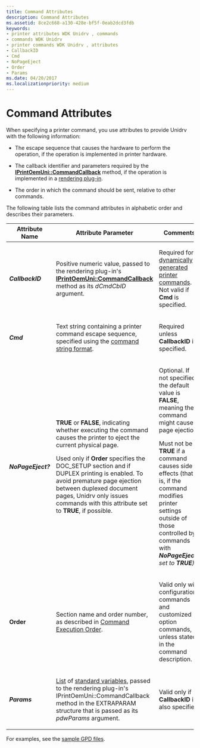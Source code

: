 ```yaml
---
title: Command Attributes
description: Command Attributes
ms.assetid: 8ce2c668-a130-428e-bf5f-0eab2dcd3fdb
keywords:
- printer attributes WDK Unidrv , commands
- commands WDK Unidrv
- printer commands WDK Unidrv , attributes
- CallbackID
- Cmd
- NoPageEject
- Order
- Params
ms.date: 04/20/2017
ms.localizationpriority: medium
---
```


# Command Attributes





When specifying a printer command, you use attributes to provide Unidrv with the following information:

-   The escape sequence that causes the hardware to perform the operation, if the operation is implemented in printer hardware.

-   The callback identifier and parameters required by the [**IPrintOemUni::CommandCallback**](https://msdn.microsoft.com/library/windows/hardware/ff554216) method, if the operation is implemented in a [rendering plug-in](rendering-plug-ins.md).

-   The order in which the command should be sent, relative to other commands.

The following table lists the command attributes in alphabetic order and describes their parameters.

<table>
<colgroup>
<col width="33%" />
<col width="33%" />
<col width="33%" />
</colgroup>
<thead>
<tr class="header">
<th>Attribute Name</th>
<th>Attribute Parameter</th>
<th>Comments</th>
</tr>
</thead>
<tbody>
<tr class="odd">
<td><p><strong><em>CallbackID</strong></p></td>
<td><p>Positive numeric value, passed to the rendering plug-in's <a href="https://msdn.microsoft.com/library/windows/hardware/ff554216" data-raw-source="[&lt;strong&gt;IPrintOemUni::CommandCallback&lt;/strong&gt;](https://msdn.microsoft.com/library/windows/hardware/ff554216)"><strong>IPrintOemUni::CommandCallback</strong></a> method as its <em>dCmdCbID</em> argument.</p></td>
<td><p>Required for <a href="dynamically-generated-printer-commands.md" data-raw-source="[dynamically generated printer commands](dynamically-generated-printer-commands.md)">dynamically generated printer commands</a>. Not valid if <strong></em>Cmd</strong> is specified.</p></td>
</tr>
<tr class="even">
<td><p><strong><em>Cmd</strong></p></td>
<td><p>Text string containing a printer command escape sequence, specified using the <a href="command-string-format.md" data-raw-source="[command string format](command-string-format.md)">command string format</a>.</p></td>
<td><p>Required unless <strong></em>CallbackID</strong> is specified.</p></td>
</tr>
<tr class="odd">
<td><p><strong><em>NoPageEject?</strong></p></td>
<td><p><strong>TRUE</strong> or <strong>FALSE</strong>, indicating whether executing the command causes the printer to eject the current physical page.</p>
<p>Used only if <strong></em>Order</strong> specifies the DOC_SETUP section and if DUPLEX printing is enabled. To avoid premature page ejection between duplexed document pages, Unidrv only issues commands with this attribute set to <strong>TRUE</strong>, if possible.</p></td>
<td><p>Optional. If not specified, the default value is <strong>FALSE</strong>, meaning the command might cause page ejection.</p>
<p>Must not be <strong>TRUE</strong> if a command causes side effects (that is, if the command modifies printer settings outside of those controlled by commands with <strong><em>NoPageEject?</strong> set to <strong>TRUE</strong>).</p></td>
</tr>
<tr class="even">
<td><p><strong></em>Order</strong></p></td>
<td><p>Section name and order number, as described in <a href="command-execution-order.md" data-raw-source="[Command Execution Order](command-execution-order.md)">Command Execution Order</a>.</p></td>
<td><p>Valid only with configuration commands and customized option commands, unless stated in the command description.</p></td>
</tr>
<tr class="odd">
<td><p><strong><em>Params</strong></p></td>
<td><p><a href="lists.md" data-raw-source="[List](lists.md)">List</a> of <a href="standard-variables.md" data-raw-source="[standard variables](standard-variables.md)">standard variables</a>, passed to the rendering plug-in's IPrintOemUni::CommandCallback method in the EXTRAPARAM structure that is passed as its <em>pdwParams</em> argument.</p></td>
<td><p>Valid only if <strong></em>CallbackID</strong> is also specified.</p></td>
</tr>
</tbody>
</table>

 

For examples, see the [sample GPD files](sample-gpd-files.md).

 

 




